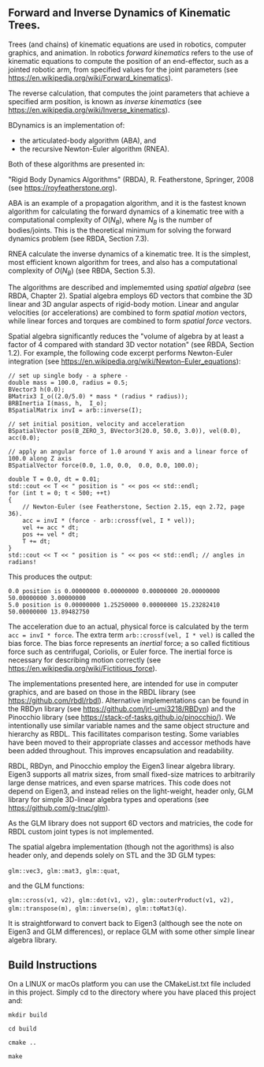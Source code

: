 
 ## Forward and Inverse Dynamics of Kinematic Trees.

 Trees (and chains) of kinematic equations are used in robotics, computer graphics, and animation.
 In robotics _forward kinematics_ refers to the use of kinematic equations to compute the position of 
 an end-effector, such as a jointed robotic arm, from specified values for the joint parameters
 (see  https://en.wikipedia.org/wiki/Forward_kinematics).

 The reverse calculation, that computes the joint parameters that achieve a specified arm position, 
 is known as _inverse kinematics_ (see https://en.wikipedia.org/wiki/Inverse_kinematics).

 BDynamics is an implementation of:
 
 - the articulated-body algorithm (ABA), and  
 - the recursive Newton-Euler algorithm (RNEA).

 Both of these algorithms are presented in:

 "Rigid Body Dynamics Algorithms" (RBDA), R. Featherstone, Springer, 2008 (see https://royfeatherstone.org). 

 ABA is an example of a propagation algorithm, and it is the fastest known algorithm
 for calculating the forward dynamics of a kinematic tree with a computational complexity of $O(N_B)$,
 where $N_B$ is the number of bodies/joints. 
 This is the theoretical minimum for solving the forward dynamics problem (see RBDA, Section 7.3). 
 
 RNEA calculate the inverse dynamics of a kinematic tree. 
 It is the simplest, most efficient known algorithm for trees, and also has a computational
 complexity of $O(N_B)$ (see RBDA, Section 5.3). 

 The algorithms are described and implememted using _spatial algebra_ (see RBDA, Chapter 2). 
 Spatial algebra  employs 6D vectors that combine the 3D linear and
 3D angular aspects of rigid-body motion.
 Linear and angular velocities (or accelerations) are
 combined to form  _spatial_ _motion_ vectors, while linear forces and torques are combined
 to form  _spatial_ _force_ vectors.
 
 Spatial algebra significantly reduces the
"volume of algebra by at least a factor of 4 compared with standard 3D vector notation" (see RBDA, Section 1.2). 
 For example, the following code excerpt performs Newton-Euler integration (see https://en.wikipedia.org/wiki/Newton–Euler_equations):

    // set up single body - a sphere -  
    double mass = 100.0, radius = 0.5; 
    BVector3 h(0.0);
    BMatrix3 I_o((2.0/5.0) * mass * (radius * radius)); 
    BRBInertia I(mass, h,  I_o);
    BSpatialMatrix invI = arb::inverse(I);

    // set initial position, velocity and acceleration
    BSpatialVector pos(B_ZERO_3, BVector3(20.0, 50.0, 3.0)), vel(0.0), acc(0.0);
    
    // apply an angular force of 1.0 around Y axis and a linear force of 100.0 along Z axis
    BSpatialVector force(0.0, 1.0, 0.0,  0.0, 0.0, 100.0);

    double T = 0.0, dt = 0.01;
    std::cout << T << " position is " << pos << std::endl;
    for (int t = 0; t < 500; ++t)
    {
        // Newton-Euler (see Featherstone, Section 2.15, eqn 2.72, page 36).
        acc = invI * (force - arb::crossf(vel, I * vel)); 
        vel += acc * dt;
        pos += vel * dt;
        T += dt;
    }
    std::cout << T << " position is " << pos << std::endl; // angles in radians!

 This produces the output:

    0.0 position is 0.00000000 0.00000000 0.00000000 20.00000000 50.00000000 3.00000000 
    5.0 position is 0.00000000 1.25250000 0.00000000 15.23282410 50.00000000 13.89482750 

 The acceleration due to an actual, physical force is calculated by the term ```acc = invI * force```.
 The extra term ```arb::crossf(vel, I * vel)``` is called the bias force.
 The bias force represents an _inertial_ force; a so called fictitious force such as centrifugal, Coriolis, or Euler force. 
 The inertial force is necessary for describing motion correctly (see https://en.wikipedia.org/wiki/Fictitious_force).
 
 The implementations presented here, are intended for use in computer graphics, and are 
 based on those in the RBDL library (see https://github.com/rbdl/rbdl).
 Alternative implementations can be found in the RBDyn library (see https://github.com/jrl-umi3218/RBDyn) and
 the Pinocchio library (see https://stack-of-tasks.github.io/pinocchio/).
 We intentionally use similar variable names and the same object structure and hierarchy as RBDL. This facillitates comparison testing. 
 Some variables have been moved to their appropriate classes and accessor methods 
 have been added throughout. This improves encapsulation and readability.
 

 RBDL, RBDyn, and Pinocchio employ the Eigen3 linear algebra library. Eigen3 supports all matrix sizes, from small 
 fixed-size matrices to arbitrarily large dense matrices, and even sparse matrices.
 This code does not depend on Eigen3, and instead relies on the light-weight, header only, GLM library 
 for simple 3D-linear algebra types and operations (see https://github.com/g-truc/glm). 

 As the GLM library does not support 6D vectors and matricies, the code for RBDL custom
 joint types is not implemented.

 The spatial algebra implementation (though not the agorithms) is also header only, and depends solely on STL and the 3D GLM types: 
 
 ```glm::vec3, glm::mat3, glm::quat```, 
 
 and the GLM functions:
 
 ```glm::cross(v1, v2), glm::dot(v1, v2), glm::outerProduct(v1, v2), glm::transpose(m), glm::inverse(m), glm::toMat3(q)```.
 
 It is straightforward to convert back to Eigen3 (although see 
 the note on Eigen3 and GLM differences), or  replace GLM with some other simple
 linear algebra library.

 ## Build Instructions

On a LINUX or macOs platform you can use the CMakeList.txt file included in this project. Simply cd to the directory where you have placed this project and:

 ```mkdir build```
 
 ```cd build```
 
 ```cmake ..```
 
 ```make```
